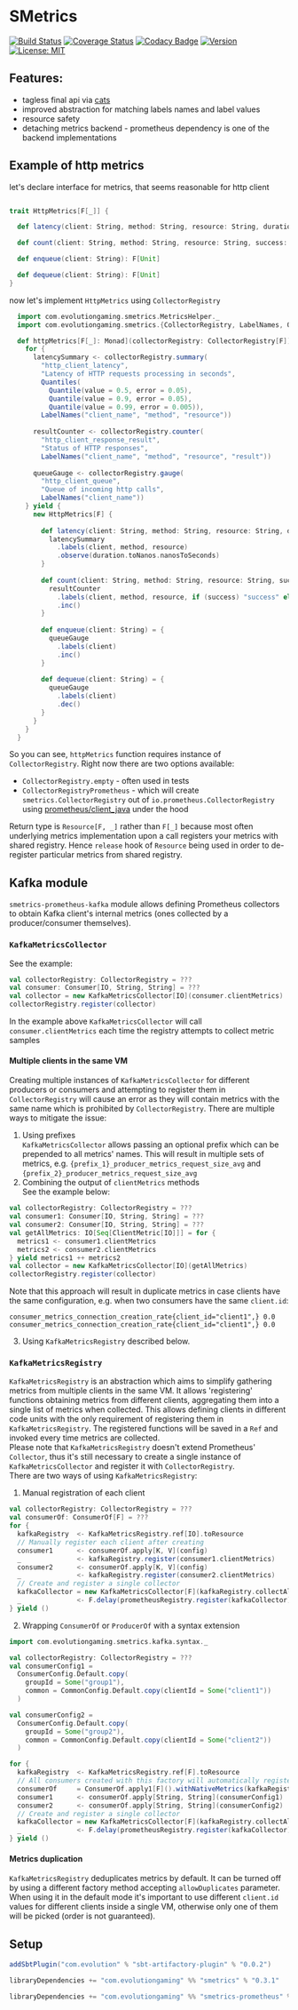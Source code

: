 # SMetrics

[![Build Status](https://github.com/evolution-gaming/smetrics/workflows/CI/badge.svg)](https://github.com/evolution-gaming/smetrics/actions?query=workflow%3ACI)
[![Coverage Status](https://coveralls.io/repos/evolution-gaming/smetrics/badge.svg)](https://coveralls.io/r/evolution-gaming/smetrics)
[![Codacy Badge](https://api.codacy.com/project/badge/Grade/04fb0fd38072413cb032d8a5e7c9def5)](https://www.codacy.com/app/evolution-gaming/smetrics?utm_source=github.com&amp;utm_medium=referral&amp;utm_content=evolution-gaming/smetrics&amp;utm_campaign=Badge_Grade)
[![Version](https://img.shields.io/badge/version-click-blue)](https://evolution.jfrog.io/artifactory/api/search/latestVersion?g=com.evolutiongaming&a=smetrics_2.13&repos=public)
[![License: MIT](https://img.shields.io/badge/License-MIT-yellowgreen.svg)](https://opensource.org/licenses/MIT)

## Features:
* tagless final api via [cats](https://typelevel.org/cats/)
* improved abstraction for matching labels names and label values
* resource safety
* detaching metrics backend - prometheus dependency is one of the backend implementations

## Example of http metrics

let's declare interface for metrics, that seems reasonable for http client 

```scala

trait HttpMetrics[F[_]] {

  def latency(client: String, method: String, resource: String, duration: FiniteDuration): F[Unit]

  def count(client: String, method: String, resource: String, success: Boolean): F[Unit]

  def enqueue(client: String): F[Unit]

  def dequeue(client: String): F[Unit]
}
```

now let's implement `HttpMetrics` using `CollectorRegistry`

```scala
  import com.evolutiongaming.smetrics.MetricsHelper._
  import com.evolutiongaming.smetrics.{CollectorRegistry, LabelNames, Quantile, Quantiles}

  def httpMetrics[F[_]: Monad](collectorRegistry: CollectorRegistry[F]): Resource[F, HttpMetrics[F]] = {
    for {
      latencySummary <- collectorRegistry.summary(
        "http_client_latency",
        "Latency of HTTP requests processing in seconds",
        Quantiles(
          Quantile(value = 0.5, error = 0.05),
          Quantile(value = 0.9, error = 0.05),
          Quantile(value = 0.99, error = 0.005)),
        LabelNames("client_name", "method", "resource"))
      
      resultCounter <- collectorRegistry.counter(
        "http_client_response_result",
        "Status of HTTP responses",
        LabelNames("client_name", "method", "resource", "result"))
      
      queueGauge <- collectorRegistry.gauge(
        "http_client_queue",
        "Queue of incoming http calls",
        LabelNames("client_name"))
    } yield {
      new HttpMetrics[F] {
    
        def latency(client: String, method: String, resource: String, duration: FiniteDuration) = {
          latencySummary
            .labels(client, method, resource)
            .observe(duration.toNanos.nanosToSeconds)
        }
    
        def count(client: String, method: String, resource: String, success: Boolean) = {
          resultCounter
            .labels(client, method, resource, if (success) "success" else "error")
            .inc()
        }
    
        def enqueue(client: String) = {
          queueGauge
            .labels(client)
            .inc()
        }
    
        def dequeue(client: String) = {
          queueGauge
            .labels(client)
            .dec()
        }
      }
    }
  }
```

So you can see, `httpMetrics` function requires instance of `CollectorRegistry`.
Right now there are two options available:
* `CollectorRegistry.empty` - often used in tests
* `CollectorRegistryPrometheus` - which will create `smetrics.CollectorRegistry` out of `io.prometheus.CollectorRegistry` using [prometheus/client_java](github.com/prometheus/client_java) under the hood

Return type is `Resource[F, _]` rather than `F[_]` because most often underlying metrics implementation upon a call registers your metrics with shared registry.
Hence `release` hook of `Resource` being used in order to de-register particular metrics from shared registry.

## Kafka module
`smetrics-prometheus-kafka` module allows defining Prometheus collectors to obtain Kafka client's internal metrics
(ones collected by a producer/consumer themselves).
### `KafkaMetricsCollector`
See the example:
```scala
val collectorRegistry: CollectorRegistry = ???
val consumer: Consumer[IO, String, String] = ???
val collector = new KafkaMetricsCollector[IO](consumer.clientMetrics)
collectorRegistry.register(collector)
```
In the example above `KafkaMetricsCollector` will call `consumer.clientMetrics` each time the registry attempts to
collect metric samples

#### Multiple clients in the same VM
Creating multiple instances of `KafkaMetricsCollector` for different producers or consumers and attempting
to register them in `CollectorRegistry` will cause an error as they will contain metrics with the same name
which is prohibited by `CollectorRegistry`. There are multiple ways to mitigate the issue:
1. Using prefixes  
`KafkaMetricsCollector` allows passing an optional prefix which can be prepended to all metrics' names. 
This will result in multiple sets of metrics, e.g. `{prefix_1}_producer_metrics_request_size_avg` and 
`{prefix_2}_producer_metrics_request_size_avg` 
2. Combining the output of `clientMetrics` methods  
See the example below:
```scala
val collectorRegistry: CollectorRegistry = ???
val consumer1: Consumer[IO, String, String] = ???
val consumer2: Consumer[IO, String, String] = ???
val getAllMetrics: IO[Seq[ClientMetric[IO]]] = for {
  metrics1 <- consumer1.clientMetrics
  metrics2 <- consumer2.clientMetrics
} yield metrics1 ++ metrics2
val collector = new KafkaMetricsCollector[IO](getAllMetrics)
collectorRegistry.register(collector)
```
Note that this approach will result in duplicate metrics in case clients have the same configuration, e.g. when two
consumers have the same `client.id`:
```
consumer_metrics_connection_creation_rate{client_id="client1",} 0.0
consumer_metrics_connection_creation_rate{client_id="client1",} 0.0
```
3. Using `KafkaMetricsRegistry` described below.

### `KafkaMetricsRegistry`
`KafkaMetricsRegistry` is an abstraction which aims to simplify gathering metrics from multiple clients in the same VM.
It allows 'registering' functions obtaining metrics from different clients, aggregating them into a single list
of metrics when collected. This allows defining clients in different code units with the only requirement of registering
them in `KafkaMetricsRegistry`. The registered functions will be saved in a `Ref` and invoked every time metrics 
are collected.   
Please note that `KafkaMetricsRegistry` doesn't extend Prometheus' `Collector`, thus it's still
necessary to create a single instance of `KafkaMetricsCollector` and register it with `CollectorRegistry`.  
There are two ways of using `KafkaMetricsRegistry`:
1. Manual registration of each client
```scala
val collectorRegistry: CollectorRegistry = ???
val consumerOf: ConsumerOf[F] = ???
for {
  kafkaRegistry  <- KafkaMetricsRegistry.ref[IO].toResource
  // Manually register each client after creating
  consumer1      <- consumerOf.apply[K, V](config)
  _              <- kafkaRegistry.register(consumer1.clientMetrics)
  consumer2      <- consumerOf.apply[K, V](config)
  _              <- kafkaRegistry.register(consumer2.clientMetrics)
  // Create and register a single collector
  kafkaCollector = new KafkaMetricsCollector[F](kafkaRegistry.collectAll)
  _              <- F.delay(prometheusRegistry.register(kafkaCollector)).toResource
} yield ()
```
2. Wrapping `ConsumerOf` or `ProducerOf` with a syntax extension
```scala
import com.evolutiongaming.smetrics.kafka.syntax._

val collectorRegistry: CollectorRegistry = ???
val consumerConfig1 =
  ConsumerConfig.Default.copy(
    groupId = Some("group1"), 
    common = CommonConfig.Default.copy(clientId = Some("client1"))
  )

val consumerConfig2 =
  ConsumerConfig.Default.copy(
    groupId = Some("group2"), 
    common = CommonConfig.Default.copy(clientId = Some("client2"))
  )

for {
  kafkaRegistry  <- KafkaMetricsRegistry.ref[F].toResource
  // All consumers created with this factory will automatically register their metrics functions to `kafkaRegistry`
  consumerOf     = ConsumerOf.apply1[F]().withNativeMetrics(kafkaRegistry)
  consumer1      <- consumerOf.apply[String, String](consumerConfig1)
  consumer2      <- consumerOf.apply[String, String](consumerConfig2)
  // Create and register a single collector
  kafkaCollector = new KafkaMetricsCollector[F](kafkaRegistry.collectAll)
  _              <- F.delay(prometheusRegistry.register(kafkaCollector)).toResource
} yield ()
```
#### Metrics duplication
`KafkaMetricsRegistry` deduplicates metrics by default. It can be turned off by using a different factory method
accepting `allowDuplicates` parameter.
When using it in the default mode it's important to use different `client.id` values for different clients inside a 
single VM, otherwise only one of them will be picked (order is not guaranteed). 

## Setup

```scala
addSbtPlugin("com.evolution" % "sbt-artifactory-plugin" % "0.0.2")

libraryDependencies += "com.evolutiongaming" %% "smetrics" % "0.3.1"

libraryDependencies += "com.evolutiongaming" %% "smetrics-prometheus" % "0.3.1"
``` 
